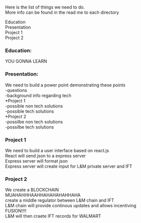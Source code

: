 Here is the list of things we need to do.  
More info can be found in the read me to each directory

Education<br>
Presentation<br>
Project 1<br>
Project 2<br>


### Education:
YOU GONNA LEARN<br>

### Presentation:
We need to build a power point demonstrating these points <br>
-questions<br>
-background info regarding tech<br>
*Project 1<br>
-possible non tech solutions<br>
-possible tech solutions<br>
*Project 2<br>
-possilbe non tech solutions <br>
-possilbe tech solutions <br>

### Project 1
We need to build a user interface based on react.js<br>
React will send json to a express server<br>
Express server will format json<br>
Express server will create input for L&M private server and IFT<br>

### Project 2
We create a BLOCKCHAIN <br>
MUAHAHHHAAHHAHAHAHAHHAHA<br>
create a middle regulator between L&M chain and IFT<br>
L&M chain will provide continous updates and allows incentiving <br>
FUSION!!!!<br>
L&M will then craete IFT records for WALMART<br>


